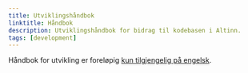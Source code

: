 ```yaml
---
title: Utviklingshåndbok
linktitle: Håndbok
description: Utviklingshåndbok for bidrag til kodebasen i Altinn.
tags: [development]
---
```


Håndbok for utvikling er foreløpig [kun tilgjengelig på engelsk](/nb/community/contributing/handbook/).
